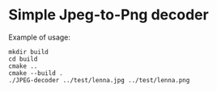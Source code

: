 # Simple Jpeg-to-Png decoder

Example of usage:
```console
mkdir build
cd build
cmake ..
cmake --build .
./JPEG-decoder ../test/lenna.jpg ../test/lenna.png
```
